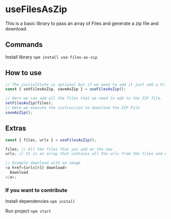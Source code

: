 # useFilesAsZip

This is a basic library to pass an array of Files and generate a zip file and download.

## Commands

Install library `npm install use-files-as-zip`

## How to use

```typescript
// The initialState is optional but if we need to add it just add a File array
const { setFilesAsZip, saveAsZip } = useFilesAsZip();

// Here we can add all the files that we need to add to the ZIP file.
setFilesAsZip(files);
// Here we execute the instruccion to download the ZIP File
saveAsZip();
```

## Extras

```typescript
const { files, urls } = useFilesAsZip();

files; // All the files that you add on the new
urls; // It is an array that contains all the urls from the files and with this we can download indivitually

// Example download with an image
<a href={urls[0]} download>
  Download
</a>;
```

### If you want to contribute

Install dependencies `npm install`

Run project `npm start`
